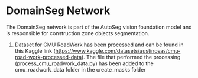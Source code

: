 # DomainSeg Network

The DomainSeg network is part of the AutoSeg vision foundation model and is responsible for construction zone objects segmentation.

1. Dataset for CMU RoadWork has been processed and can be found in this Kaggle link (https://www.kaggle.com/datasets/austinosas/cmu-road-work-processed-data).  The file that performed the processing (process_cmu_roadwork_data.py) has been added to the cmu_roadwork_data folder in the create_masks folder 
